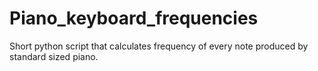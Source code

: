 # Piano_keyboard_frequencies
Short python script that calculates frequency of every note produced by standard sized piano.
